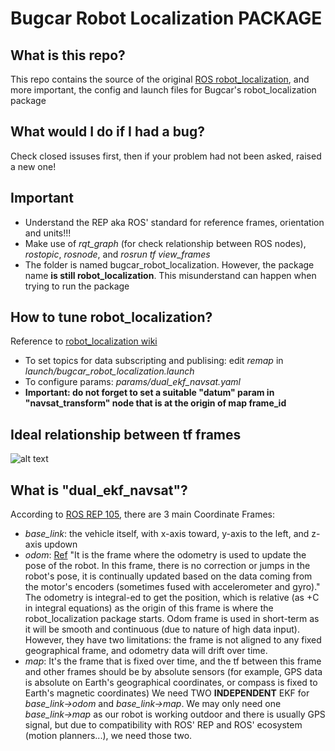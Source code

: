 # Bugcar Robot Localization PACKAGE
## What is this repo?
This repo contains the source of the original [ROS robot_localization](https://github.com/cra-ros-pkg/robot_localization), and more important, the config and launch files for Bugcar's robot_localization package
## What would I do if I had a bug?
Check closed issuses first, then if your problem had not been asked, raised a new one!
## Important
- Understand the REP aka ROS' standard for reference frames, orientation and units!!!
- Make use of *rqt_graph* (for check relationship between ROS nodes), *rostopic*, *rosnode*, and *rosrun tf view_frames*
- The folder is named bugcar_robot_localization. However, the package name **is still robot_localization**. This misunderstand can happen when trying to run the package
## How to tune robot_localization?
Reference to [robot_localization wiki](http://docs.ros.org/melodic/api/robot_localization/html/index.html)
- To set topics for data subscripting and publising: edit *remap* in *launch/bugcar_robot_localization.launch*
- To configure params: *params/dual_ekf_navsat.yaml*
- **Important: do not forget to set a suitable "datum" param in "navsat_transform" node that is at the origin of map frame_id**
## Ideal relationship between tf frames
![alt text](https://github.com/tranqkhue/bugcar/blob/master/src/bugcar_robot_localization/doc/images/ideal_tf_frame.jpg)
## What is "dual_ekf_navsat"?
According to [ROS REP 105](https://www.ros.org/reps/rep-0105.html), there are 3 main Coordinate Frames:
- *base_link*: the vehicle itself, with x-axis toward, y-axis to the left, and z-axis updown
- *odom*: [Ref](https://answers.ros.org/question/237295/confused-about-coordinate-frames-can-someone-please-explain/) "It is the frame where the odometry is used to update the pose of the robot. In this frame, there is no correction or jumps in the robot's pose, it is continually updated based on the data coming from the motor's encoders (sometimes fused with accelerometer and gyro)." The odometry is integral-ed to get the position, which is relative (as +C in integral equations) as the origin of this frame is where the robot_localization package starts. Odom frame is used in short-term as it will be smooth and continuous (due to nature of high data input). However, they have two limitations: the frame is not aligned to any fixed geographical frame, and odometry data will drift over time.
- *map*: It's the frame that is fixed over time, and the tf between this frame and other frames should be by absolute sensors (for example, GPS data is absolute on Earth's geographical coordinates, or compass is fixed to Earth's magnetic coordinates)
We need TWO **INDEPENDENT** EKF for *base_link->odom* and *base_link->map*. We may only need one *base_link->map* as our robot is working outdoor and there is usually GPS signal, but due to compatibility with ROS' REP and ROS' ecosystem (motion planners...), we need those two. 
